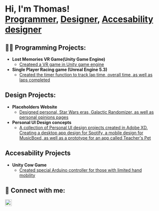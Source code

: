 <h1>Hi, I'm Thomas! <br/><a href="https://github.com/trruiz03/DemoLevel">Programmer</a>, <a href="https://github.com/trruiz03/placeholders.github.io">Designer</a>, <a href="https://github.com/trruiz03/Unity-Cow-Game">Accesability designer</a></h1>

<h2>👨‍💻 Programming Projects:</h2>

- <b>Lost Memories VR Game(Unity Game Engine)</b>
  - [Createed a VR game in Unity game engine](https://github.com/trruiz03/DemoLevel)
- <b>Single Player Racing game (Unreal Engine 5.3)</b>
  - [Created the timer function to track lap time, overall time, as well as laps completed](https://github.com/trruiz03/GIMM-400-Unreal-Project) <b></b>
 
<h2> Design Projects:</h2>

- <b>Placeholders Website</b>
  - [Designed personal, Star Wars eras, Galactic Randomizer, as well as personal opinions pages](https://github.com/trruiz03/placeholders.github.io)
- <b>Personal UI Design concepts</b>
  -  [A collection of Personal UI design projects created in Adobe XD. Creating a desktop app design for Spotify, a mobile design for MusicBoxd, as well as a prototype for an app called Teacher's Pet](https://github.com/trruiz03/UIDesigns_2024) 
 
<h2>Accesability Projects</h2>

- <b>Unity Cow Game</b>
  - [Created special Arduino controller for those with limited hand mobility](https://github.com/trruiz03/Unity-Cow-Game)

<h2> 🤳 Connect with me:</h2>

[<img align="left" alt="JoshMadakor | LinkedIn" width="22px" src="https://cdn.jsdelivr.net/npm/simple-icons@v3/icons/linkedin.svg" />][linkedin]

[linkedin]: www.linkedin.com/in/thomas-ruiz-a32344193

<!--
**joshmadakor1/joshmadakor1** is a ✨ _special_ ✨ repository because its `README.md` (this file) appears on your GitHub profile.

Here are some ideas to get you started:

- 🔭 I’m currently working on ...
- 🌱 I’m currently learning ...
- 👯 I’m looking to collaborate on ...
- 🤔 I’m looking for help with ...
- 💬 Ask me about ...
- 📫 How to reach me: ...
- 😄 Pronouns: ...
- ⚡ Fun fact: ...
-->
